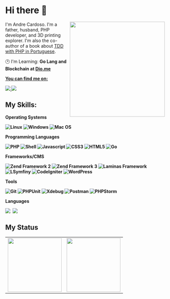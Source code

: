 # Hi there 👋

<img src="https://iili.io/JAWrPwl.png" min-width="300px" max-width="300px" width="300px" align="right">

<p align="left"> 
      I'm Andre Cardoso. I'm a father, husband, PHP developer, and 3D printing explorer. I'm also the co-author of a book about <a href="https://tddcomphp.andrebian.com" target="_blank">TDD with PHP in Portuguese</a>.
</p>

<p align="left">
  🕑 I'm Learning: <strong>Go Lang and Blockchain at <a href="dio.me">Dio.me</strong>
</p>


<p align="left">
 <strong>You can find me on:<strong>
</p>

<p align="left">
<a href="mailto:andrecardosodev@gmail.com">
  <img src="https://img.shields.io/badge/-Gmail-gray?style=flat-square&labelColor=white&logo=gmail&logoColor=gray&link=mailto:andrecardosodev@gmail.com" />
</a>

<a href="https://www.linkedin.com/in/andrebian" alt="LinkedIn">
  <img src="https://img.shields.io/badge/-Linkedin-gray?style=flat-square&labelColor=gray&logo=Linkedin&logoColor=white&link=https://www.linkedin.com/in/andrebian/"/>
</a>


## My Skills:


<strong>Operating Systems</strong>  

![Linux](https://img.shields.io/badge/linux-100000?style=for-the-badge&logo=linux)
![Windows](https://img.shields.io/badge/windows-100000?style=for-the-badge&logo=windows)
![Mac OS](https://img.shields.io/badge/macos-100000?style=for-the-badge&logo=apple)

 
<strong>Programming Languages</strong>
    
  ![PHP](https://img.shields.io/badge/php-100000?style=for-the-badge&logo=php&logoColor=#8892bf)
  ![Shell](https://img.shields.io/badge/shell-script-100000?style=for-the-badge&logo=shellscript)
  ![Javascript](https://img.shields.io/badge/javascript-100000?style=for-the-badge&logo=JavaScript)
  ![CSS3](https://img.shields.io/badge/css3-100000?style=for-the-badge&logo=css3&logoColor=blue)
  ![HTML5](https://img.shields.io/badge/html-100000?style=for-the-badge&logo=html5)
  ![Go](https://img.shields.io/badge/go-100000?style=for-the-badge&logo=go)
  

<strong>Frameworks/CMS</strong>

  ![Zend Framework 2](https://img.shields.io/badge/zf2-100000?style=for-the-badge&logo=zend&logoColor=green)
  ![Zend Framework 3](https://img.shields.io/badge/zf3-100000?style=for-the-badge&logo=zend&logoColor=green)
  ![Laminas Framework](https://img.shields.io/badge/laminas-100000?style=for-the-badge&logo=laminas&logoColor=blue)
  ![LSymfiny](https://img.shields.io/badge/symfony-100000?style=for-the-badge&logo=symfony&logoColor=gray)
  ![CodeIgniter](https://img.shields.io/badge/codeigniter-100000?style=for-the-badge&logo=codeigniter&logoColor=orange)
  ![WordPress](https://img.shields.io/badge/wordpress-100000?style=for-the-badge&logo=wordpress&logoColor=blue)

  
<strong>Tools</strong>
    
  ![Git](https://img.shields.io/badge/git-100000?style=for-the-badge&logo=git)
  ![PHPUnit](https://img.shields.io/badge/phpunit-100000?style=for-the-badge&logo=phpunit&logoColor=green)
  ![Xdebug](https://img.shields.io/badge/xdebug-100000?style=for-the-badge&logo=xdebug&logoColor=green)
  ![Postman](https://img.shields.io/badge/postman-100000?style=for-the-badge&logo=postman)
  ![PHPStorm](https://img.shields.io/badge/phpstorm-100000?style=for-the-badge&logo=phpstorm&logoColor=purple)


<strong>Languages</strong>

  <img src="https://iili.io/JAWitzx.th.png">&nbsp;
  <img src="https://iili.io/JAWsd5g.th.png"> 
  
  
## My Status
<div>
  <table style="margin: 0 auto;" align="center">
    <tr>
      <td>
        <img height="170px" src="https://github-readme-streak-stats.herokuapp.com/?user=andrebian&theme=react&hide_border=false"/>
      </td>
      <td>
        <img height="170px" src="https://github-readme-stats.vercel.app/api/top-langs/?username=andrebian&layout=compact&theme=react&count_private=true"/>
      </td>
    </tr>
  </table>
</div>


<!--
**andrebian/andrebian** is a ✨ _special_ ✨ repository because its `README.md` (this file) appears on your GitHub profile.

Here are some ideas to get you started:

- 🔭 I’m currently working on ...
- 🌱 I’m currently learning ...
- 👯 I’m looking to collaborate on ...
- 🤔 I’m looking for help with ...
- 💬 Ask me about ...
- 📫 How to reach me: ...
- 😄 Pronouns: ...
- ⚡ Fun fact: ...
-->
